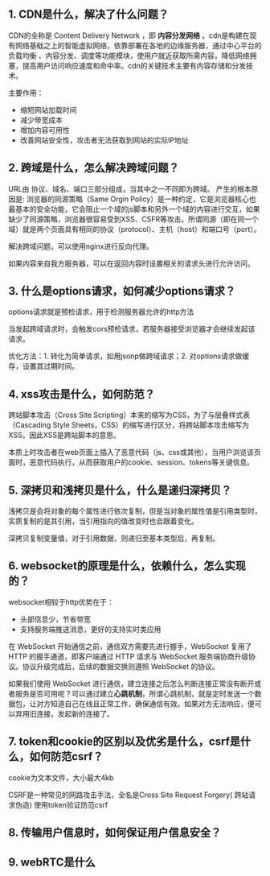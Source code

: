 ## 1. CDN是什么，解决了什么问题？

CDN的全称是 Content Delivery Network ，即 **内容分发网络** 。cdn是构建在现有网络基础之上的智能虚拟网络，依靠部署在各地的边缘服务器，通过中心平台的负载均衡 、内容分发、调度等功能模块，使用户就近获取所需内容，降低网络拥塞，提高用户访问响应速度和命中率。cdn的关键技术主要有内容存储和分发技术。

主要作用：

- 缩短网站加载时间
- 减少带宽成本
- 增加内容可用性
- 改善网站安全性，攻击者无法获取到网站的实际IP地址

## 2. 跨域是什么，怎么解决跨域问题？

URL由 协议、域名、端口三部分组成，当其中之一不同即为跨域。
产生的根本原因是: 浏览器的同源策略（Same Orgin Policy）是一种约定，它是浏览器核心也最基本的安全功能，它会阻止一个域的js脚本和另外一个域的内容进行交互，如果缺少了同源策略，浏览器很容易受到XSS、CSFR等攻击。所谓同源（即在同一个域）就是两个页面具有相同的协议（protocol）、主机（host）和端口号（port）。

解决跨域问题，可以使用nginx进行反向代理。

如果内容来自我方服务器，可以在返回内容时设置相关的请求头进行允许访问。

## 3. 什么是options请求，如何减少options请求？

options请求就是预检请求，用于检测服务器允许的http方法

当发起跨域请求时，会触发cors预检请求，若服务器接受浏览器才会继续发起该请求。

优化方法：1. 转化为简单请求，如用jsonp做跨域请求；2. 对options请求做缓存，设置其过期时间。

## 4. xss攻击是什么，如何防范？

跨站脚本攻击（Cross Site Scripting）本来的缩写为CSS，为了与层叠样式表（Cascading Style Sheets，CSS）的缩写进行区分，将跨站脚本攻击缩写为XSS。因此XSS是跨站脚本的意思。

本质上时攻击者在web页面上插入了恶意代码（js、css或其他），当用户浏览该页面时，恶意代码执行，从而获取用户的cookie、session、tokens等关键信息。

## 5. 深拷贝和浅拷贝是什么，什么是递归深拷贝？

浅拷贝是会将对象的每个属性进行依次复制，但是当对象的属性值是引用类型时，实质复制的是其引用，当引用指向的值改变时也会跟着变化。

深拷贝复制变量值，对于引用数据，则递归至基本类型后，再复制。

## 6. websocket的原理是什么，依赖什么，怎么实现的？

websocket相较于http优势在于：

- 头部信息少，节省带宽
- 支持服务端推送消息，更好的支持实时类应用

在 WebSocket 开始通信之前，通信双方需要先进行握手，WebSocket 复用了 HTTP 的握手通道，即客户端通过 HTTP 请求与 WebSocket 服务端协商升级协议。协议升级完成后，后续的数据交换则遵照 WebSocket 的协议。

如果我们使用 WebSocket 进行通信，建立连接之后怎么判断连接正常没有断开或者服务是否可用呢？可以通过建立**心跳机制**，所谓心跳机制，就是定时发送一个数据包，让对方知道自己在线且正常工作，确保通信有效。如果对方无法响应，便可以弃用旧连接，发起新的连接了。

## 7. token和cookie的区别以及优劣是什么，csrf是什么，如何防范csrf？

cookie为文本文件，大小最大4kb

CSRF是一种常见的网路攻击手法，全名是Cross Site Request Forgery( 跨站请求伪造)
使用token验证防范csrf

## 8. 传输用户信息时，如何保证用户信息安全？

## 9.  webRTC是什么
